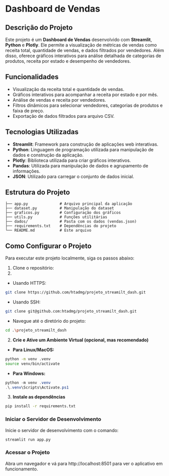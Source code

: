 # Dashboard de Vendas

## Descrição do Projeto
Este projeto é um **Dashboard de Vendas** desenvolvido com **Streamlit**, **Python** e **Plotly**. Ele permite a visualização de métricas de vendas como receita total, quantidade de vendas, e dados filtrados por vendedores. Além disso, oferece gráficos interativos para análise detalhada de categorias de produtos, receita por estado e desempenho de vendedores.

## Funcionalidades
- Visualização da receita total e quantidade de vendas.
- Gráficos interativos para acompanhar a receita por estado e por mês.
- Análise de vendas e receita por vendedores.
- Filtros dinâmicos para selecionar vendedores, categorias de produtos e faixa de preço.
- Exportação de dados filtrados para arquivo CSV.

## Tecnologias Utilizadas
- **Streamlit**: Framework para construção de aplicações web interativas.
- **Python**: Linguagem de programação utilizada para manipulação de dados e construção da aplicação.
- **Plotly**: Biblioteca utilizada para criar gráficos interativos.
- **Pandas**: Utilizada para manipulação de dados e agrupamento de informações.
- **JSON**: Utilizado para carregar o conjunto de dados inicial.

## Estrutura do Projeto
```
├── app.py              # Arquivo principal da aplicação
├── dataset.py          # Manipulação do dataset
├── graficos.py         # Configuração dos gráficos
├── utils.py            # Funções utilitárias
├── dados/              # Pasta com os dados (vendas.json)
├── requirements.txt    # Dependências do projeto
└── README.md           # Este arquivo
```

## Como Configurar o Projeto

Para executar este projeto localmente, siga os passos abaixo:

1. Clone o repositório:
2. 
- Usando HTTPS:
```bash
git clone https://github.com/htadmg/projeto_streamilt_dash.git
```
- Usando SSH:
```bash
git clone git@github.com:htadmg/projeto_streamilt_dash.git
```
- Navegue até o diretório do projeto:
```bash
cd .\projeto_streamilt_dash
```
2. **Crie e Ative um Ambiente Virtual (opcional, mas recomendado)**
- **Para Linux/MacOS:**
```bash
python -m venv .venv
source venv/bin/activate
```
 
- **Para Windows:**
```powershell
python -m venv .venv
.\.venv\Scripts\Activate.ps1
```   
3. **Instale as dependências**
```bash
pip install -r requirements.txt
```

### Iniciar o Servidor de Desenvolvimento

Inicie o servidor de desenvolvimento com o comando:

```bash
streamlit run app.py
```
### Acessar o Projeto
Abra um navegador e vá para http://localhost:8501 para ver o aplicativo em funcionamento.

